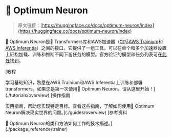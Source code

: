 # 🤗 Optimum Neuron

> 原文链接：[https://huggingface.co/docs/optimum-neuron/index](https://huggingface.co/docs/optimum-neuron/index)

🤗 Optimum Neuron是🤗 Transformers库和AWS加速器（包括[AWS Trainium](https://aws.amazon.com/machine-learning/trainium/?nc1=h_ls)和[AWS Inferentia](https://aws.amazon.com/machine-learning/inferentia/?nc1=h_ls)）之间的接口。它提供了一组工具，可以在单个和多个加速器设置上轻松加载、训练和推断不同下游任务的模型。官方验证的模型和任务列表可在[此处](https://huggingface.co/docs/optimum-neuron/package_reference/configuration#supported-architectures)找到。

[教程

学习基础知识，熟悉在AWS Trainium和AWS Inferentia上训练和部署transformers。如果您是第一次使用🤗 Optimum Neuron，请从这里开始！](./tutorials/overview) [操作指南

实用指南，帮助您实现特定目标。查看这些指南，了解如何使用🤗 Optimum Neuron解决现实世界的问题。](./guides/overview) [参考资料

🤗 Optimum Neuron的类和方法如何工作的技术描述。](./package_reference/trainer)
